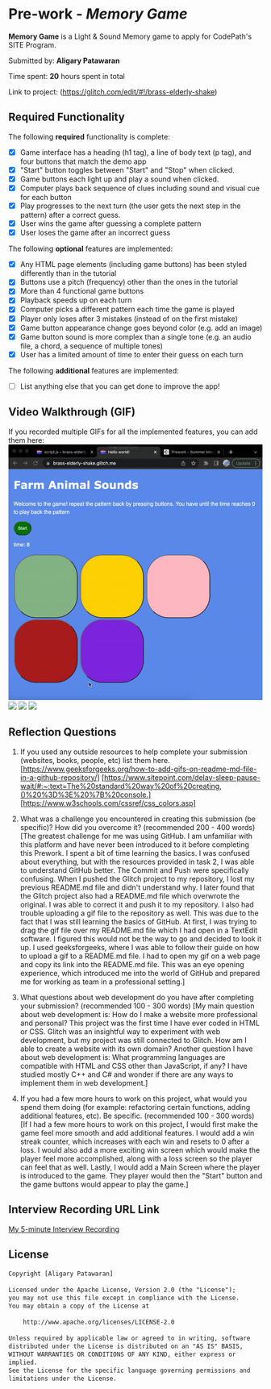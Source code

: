 # Pre-work - *Memory Game*

**Memory Game** is a Light & Sound Memory game to apply for CodePath's SITE Program. 

Submitted by: **Aligary Patawaran**

Time spent: **20** hours spent in total

Link to project: (https://glitch.com/edit/#!/brass-elderly-shake)

## Required Functionality

The following **required** functionality is complete:

* [x] Game interface has a heading (h1 tag), a line of body text (p tag), and four buttons that match the demo app
* [x] "Start" button toggles between "Start" and "Stop" when clicked. 
* [x] Game buttons each light up and play a sound when clicked. 
* [x] Computer plays back sequence of clues including sound and visual cue for each button
* [x] Play progresses to the next turn (the user gets the next step in the pattern) after a correct guess. 
* [x] User wins the game after guessing a complete pattern
* [x] User loses the game after an incorrect guess

The following **optional** features are implemented:

* [x] Any HTML page elements (including game buttons) has been styled differently than in the tutorial
* [x] Buttons use a pitch (frequency) other than the ones in the tutorial
* [x] More than 4 functional game buttons
* [x] Playback speeds up on each turn
* [x] Computer picks a different pattern each time the game is played
* [x] Player only loses after 3 mistakes (instead of on the first mistake)
* [x] Game button appearance change goes beyond color (e.g. add an image)
* [x] Game button sound is more complex than a single tone (e.g. an audio file, a chord, a sequence of multiple tones)
* [x] User has a limited amount of time to enter their guess on each turn

The following **additional** features are implemented:

- [ ] List anything else that you can get done to improve the app!

## Video Walkthrough (GIF)

If you recorded multiple GIFs for all the implemented features, you can add them here:
![](https://raw.githubusercontent.com/Aligary/CodePath-Prework/main/preworkgif.gif)
![](gif2-link-here)
![](gif3-link-here)
![](gif4-link-here)

## Reflection Questions
1. If you used any outside resources to help complete your submission (websites, books, people, etc) list them here. 
[https://www.geeksforgeeks.org/how-to-add-gifs-on-readme-md-file-in-a-github-repository/]
[https://www.sitepoint.com/delay-sleep-pause-wait/#:~:text=The%20standard%20way%20of%20creating,()%20%3D%3E%20%7B%20console.]
[https://www.w3schools.com/cssref/css_colors.asp]

2. What was a challenge you encountered in creating this submission (be specific)? How did you overcome it? (recommended 200 - 400 words) 
[The greatest challenge for me was using GitHub. I am unfamiliar with this platform and have never been introduced to it before completing this Prework. I spent a bit of time learning the basics. I was confused about everything, but with the resources provided in task 2, I was able to understand GitHub better. The Commit and Push were specifically confusing. When I pushed the Glitch project to my repository, I lost my previous README.md file and didn't understand why. I later found that the Glitch project also had a README.md file which overwrote the original. I was able to correct it and push it to my repository. I also had trouble uploading a gif file to the repository as well. This was due to the fact that I was still learning the basics of GitHub. At first, I was trying to drag the gif file over my README.md file which I had open in a TextEdit software. I figured this would not be the way to go and decided to look it up. I used geeksforgeeks, where I was able to follow their guide on how to upload a gif to a README.md file. I had to open my gif on a web page and copy its link into the README.md file. This was an eye opening experience, which introduced me into the world of GitHub and prepared me for working as team in a professional setting.]

3. What questions about web development do you have after completing your submission? (recommended 100 - 300 words) 
[My main question about web development is: How do I make a website more professional and personal? This project was the first time I have ever coded in HTML or CSS. Glitch was an insightful way to experiment with web development, but my project was still connected to Glitch. How am I able to create a website with its own domain? Another question I have about web development is: What programming languages are compatible with HTML and CSS other than JavaScript, if any? I have studied mostly C++ and C# and wonder if there are any ways to implement them in web development.]

4. If you had a few more hours to work on this project, what would you spend them doing (for example: refactoring certain functions, adding additional features, etc). Be specific. (recommended 100 - 300 words) 
[If I had a few more hours to work on this project, I would first make the game feel more smooth and add additional features. I would add a win streak counter, which increases with each win and resets to 0 after a loss. I would also add a more exciting win screen which would make the player feel more accomplished, along with a loss screen so the player can feel that as well. Lastly, I would add a Main Screen where the player is introduced to the game. They player would then the "Start" button and the game buttons would appear to play the game.]



## Interview Recording URL Link

[My 5-minute Interview Recording](https://youtu.be/7f6Y3hbLf0w)


## License

    Copyright [Aligary Patawaran]

    Licensed under the Apache License, Version 2.0 (the "License");
    you may not use this file except in compliance with the License.
    You may obtain a copy of the License at

        http://www.apache.org/licenses/LICENSE-2.0

    Unless required by applicable law or agreed to in writing, software
    distributed under the License is distributed on an "AS IS" BASIS,
    WITHOUT WARRANTIES OR CONDITIONS OF ANY KIND, either express or implied.
    See the License for the specific language governing permissions and
    limitations under the License.
